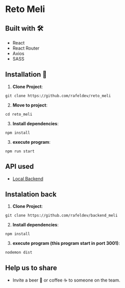 
# Reto Meli

## Built with 🛠️

- React
- React Router
- Axios
- SASS

## Installation 🔨

1. **Clone Project**: 
```
git clone https://github.com/rafeldev/reto_meli
```
2. **Move to project**: 
```
cd reto_meli
```

3. **Install dependencies**: 
```
npm install
```

3. **execute program**: 
```
npm run start
```


## API used

- [Local Backend](https://github.com/rafeldev/backend_meli)

## Instalation back

1. **Clone Project**: 
```
git clone https://github.com/rafeldev/backend_meli
```

2. **Install dependencies**: 
```
npm install
```

3. **execute program (this program start in port 3001)**: 
```
nodemon dist
```

## Help us to share

- Invite a beer 🍺 or coffee ☕ to someone on the team.
